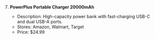 7. **PowerPlus Portable Charger 20000mAh**

   * Description: High-capacity power bank with fast-charging USB-C and dual USB-A ports.
   * Stores: Amazon, Walmart, Target
   * Price: \$24.99
